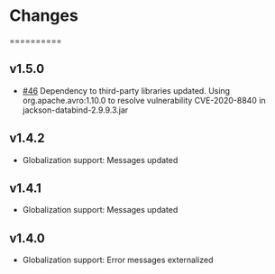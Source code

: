 # Changes
==========

## v1.5.0

* [#46](https://github.com/IBMStreams/streamsx.avro/issues/46) Dependency to third-party libraries updated. Using org.apache.avro:1.10.0 to resolve vulnerability CVE-2020-8840 in jackson-databind-2.9.9.3.jar

## v1.4.2

* Globalization support: Messages updated

## v1.4.1

* Globalization support: Messages updated

## v1.4.0

* Globalization support: Error messages externalized

